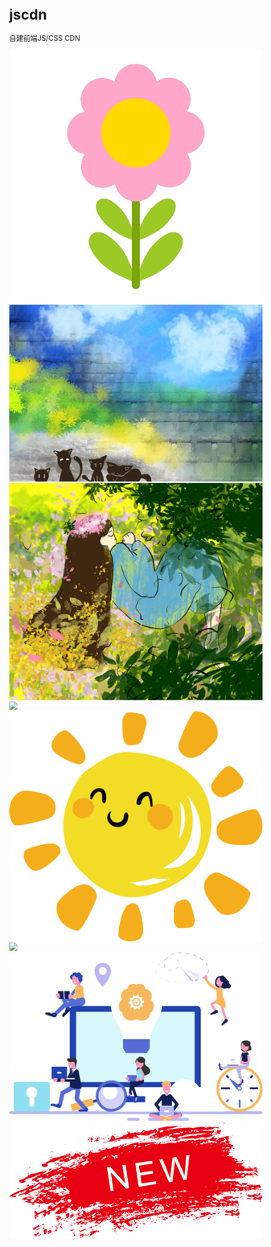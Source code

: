 # jscdn
自建前端JS/CSS CDN

![](https://github.com/tangxinyanqx/jscdn/blob/main/images/%E5%B0%8F%E8%8A%B1(1).png)
![](https://github.com/tangxinyanqx/jscdn/blob/main/images/beijing.jpg)
![](https://github.com/tangxinyanqx/jscdn/blob/main/images/人睡.jpg)
![](https://github.com/tangxinyanqx/jscdn/blob/main/images/学习用品.png)
![](https://github.com/tangxinyanqx/jscdn/blob/main/images/太阳.png)
![](https://github.com/tangxinyanqx/jscdn/blob/main/images/学习.png)
![](https://github.com/tangxinyanqx/jscdn/blob/main/images/专业拓展.png)
![](https://github.com/tangxinyanqx/jscdn/blob/main/images/new.png)
